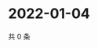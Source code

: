 # 2022-01-04

共 0 条

<!-- BEGIN WEIBO -->
<!-- 最后更新时间 Tue Jan 04 2022 10:28:04 GMT+0800 (China Standard Time) -->

<!-- END WEIBO -->
